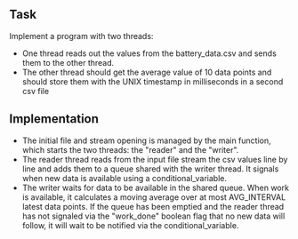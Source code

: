 ## Task
Implement a program with two threads:

- One thread reads out the values from the battery_data.csv and sends them to the other thread.
- The other thread should get the average value of 10 data points and should store them with the UNIX timestamp in milliseconds in a second csv file

## Implementation

- The initial file and stream opening is managed by the main function, which starts the two threads: the "reader" and the "writer".
- The reader thread reads from the input file stream the csv values line by line and adds them to a queue shared with the writer thread. It signals when new data is available using a conditional_variable.
- The writer waits for data to be available in the shared queue. When work is available, it calculates a moving average over at most AVG_INTERVAL latest data points. If the queue has been emptied and the reader thread has not signaled via the "work_done" boolean flag that no new data will follow, it will wait to be notified via the conditional_variable.

